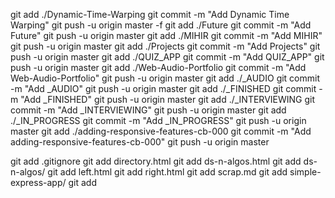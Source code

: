 git add  ./Dynamic-Time-Warping
git commit -m "Add Dynamic Time Warping"
git push -u origin master -f 
git add  ./Future
git commit -m "Add Future"
git push -u origin master
git add  ./MIHIR
git commit -m "Add MIHIR"
git push -u origin master
git add  ./Projects
git commit -m "Add Projects"
git push -u origin master
git add  ./QUIZ_APP
git commit -m "Add QUIZ_APP"
git push -u origin master
git add  ./Web-Audio-Portfolio
git commit -m "Add Web-Audio-Portfolio"
git push -u origin master
git add  ./_AUDIO
git commit -m "Add _AUDIO"
git push -u origin master
git add  ./_FINISHED
git commit -m "Add _FINISHED"
git push -u origin master
git add  ./_INTERVIEWING
git commit -m "Add _INTERVIEWING"
git push -u origin master
git add  ./_IN_PROGRESS
git commit -m "Add _IN_PROGRESS"
git push -u origin master
git add  ./adding-responsive-features-cb-000
git commit -m "Add adding-responsive-features-cb-000"
git push -u origin master





git add       .gitignore
git add        directory.html
git add        ds-n-algos.html
git add        ds-n-algos/
git add        left.html
git add        right.html
git add        scrap.md
git add        simple-express-app/
git add
